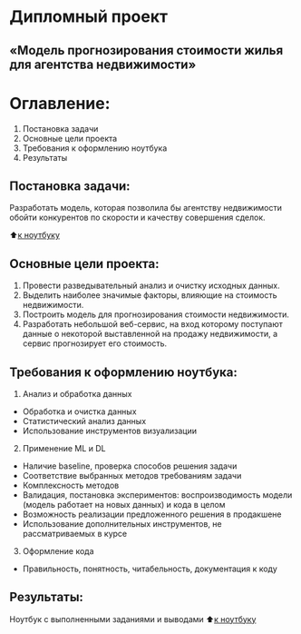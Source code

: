 # Дипломный проект 
## «Модель прогнозирования стоимости жилья для агентства недвижимости»


# Оглавление:
1. Постановка задачи
2. Основные цели проекта
3. Требования к оформлению ноутбука
4. Результаты

## Постановка задачи:
Разработать модель, которая позволила бы агентству недвижимости обойти конкурентов по скорости и качеству совершения сделок.

:arrow_up:[к ноутбуку](https://github.com/Alexandra231116/Alexa_Data_Science/blob/main/SKILLFACTORY/DIPLOM/DS_flat_price_pred_final.ipynb)

## Основные цели проекта:
1. Провести разведывательный анализ и очистку исходных данных. 
2. Выделить наиболее значимые факторы, влияющие на стоимость недвижимости.
3. Построить модель для прогнозирования стоимости недвижимости.
4. Разработать небольшой веб-сервис, на вход которому поступают данные о некоторой выставленной на продажу недвижимости, а сервис прогнозирует его стоимость.



## Требования к оформлению ноутбука:
1. Анализ и обработка данных
* Обработка и очистка данных
* Статистический анализ данных
* Использование инструментов визуализации
2. Применение ML и DL
* Наличие baseline, проверка способов решения задачи
* Соответствие выбранных методов требованиям задачи
* Комплексность методов
* Валидация, постановка экспериментов: воспроизводимость модели (модель работает на новых данных) и кода в целом
* Возможность реализации предложенного решения в продакшене
* Использование дополнительных инструментов, не рассматриваемых в курсе 
3. Оформление кода
* Правильность, понятность, читабельность, документация к коду


## Результаты:
Ноутбук с выполненными заданиями и выводами
:arrow_up:[к ноутбуку](https://github.com/Alexandra231116/Alexa_Data_Science/blob/main/SKILLFACTORY/DIPLOM/DS_flat_price_pred_final.ipynb)